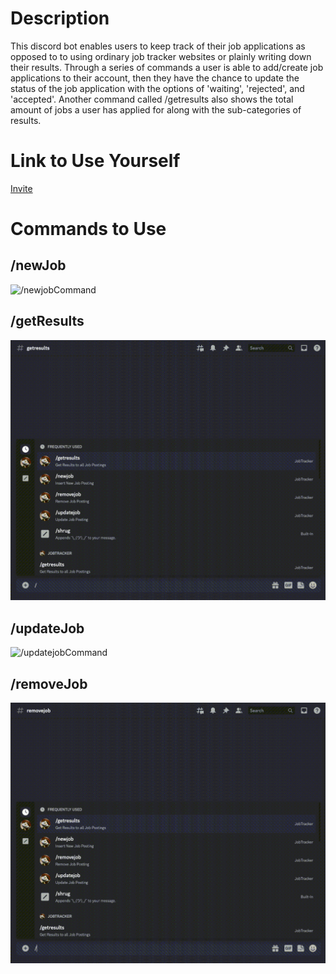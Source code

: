 # Description
This discord bot enables users to keep track of their job applications as opposed to to using ordinary job tracker websites or plainly writing down their results. Through a series of commands a user is able to add/create job applications to their account, then they have the chance to update the status of the job application with the options of 'waiting', 'rejected', and 'accepted'. Another command called /getresults also shows the total amount of jobs a user has applied for along with the sub-categories of results.

# Link to Use Yourself
<a href='https://discord.com/api/oauth2/authorize?client_id=1106759915466403870&permissions=26829587381312&scope=bot' target="_blank">Invite</a>

# Commands to Use
## /newJob 
![/newjobCommand](gifs/newJob.gif)

## /getResults
![/getresultsComamnd](gifs/getResults.gif)

## /updateJob
![/updatejobCommand](gifs/updateJob.gif)

## /removeJob
![/removejobCommand](gifs/removeJob.gif)